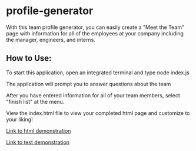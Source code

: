 # profile-generator

With this team profile generator, you can easily create a "Meet the Team" page with information for all of the employees at your company including the manager, engineers, and interns.



## How to Use:
To start this application, open an integrated terminal and type node index.js

The application will prompt you to answer questions about the team

After you have entered information for all of your team members, select "finish list" at the menu.

View the index.html file to view your completed html page and customize to your liking!



[Link to html demonstration](https://drive.google.com/file/d/1C7B7WsYTXWkROJ1QE6IQXn3K-cRBvMAx/view?usp=sharing)


[Link to test demonstration](https://drive.google.com/file/d/1R7QioTOjuTH4JGp6IYGKsnUYjDb9davl/view?usp=drivesdk)
